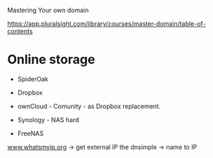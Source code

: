 
Mastering Your own domain

https://app.pluralsight.com/library/courses/master-domain/table-of-contents


# Online storage
- SpiderOak
- Dropbox

- ownCloud - Comunity - as Dropbox replacement.
- Synology - NAS hard
- FreeNAS

www.whatsmyip.org -> get external IP
the dnsimple -> name to IP
